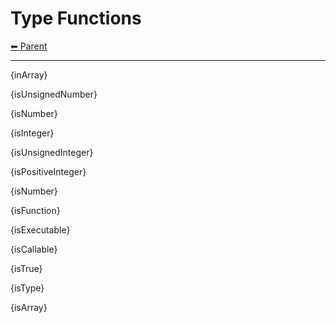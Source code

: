 # Type Functions

<!-- TEMPLATE header 2 -->
[⬅ Parent ](../index.md)
<hr />

{inArray}

{isUnsignedNumber}

{isNumber}

{isInteger}

{isUnsignedInteger}

{isPositiveInteger}

{isNumber}

{isFunction}

{isExecutable}

{isCallable}

{isTrue}

{isType}

{isArray}

